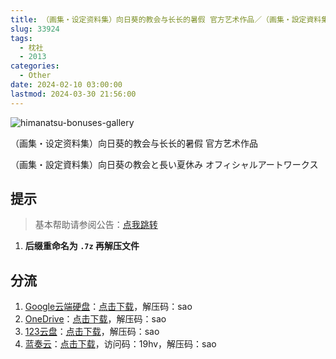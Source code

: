 ```yaml
---
title: （画集・设定资料集）向日葵的教会与长长的暑假 官方艺术作品／（画集・設定資料集）向日葵の教会と長い夏休み オフィシャルアートワークス／向日葵的教会与长夏假期／向日葵教会和漫长的暑假
slug: 33924
tags:
  - 枕社
  - 2013
categories:
  - Other
date: 2024-02-10 03:00:00
lastmod: 2024-03-30 21:56:00
---
```


![himanatsu-bonuses-gallery](https://static.30hb.cn/vndb/img/himanatsu-bonuses-gallery.webp)

（画集・设定资料集）向日葵的教会与长长的暑假 官方艺术作品

<!--more-->

（画集・設定資料集）向日葵の教会と長い夏休み オフィシャルアートワークス

## 提示

> 基本帮助请参阅公告：[点我跳转](/)

1. **后缀重命名为 `.7z` 再解压文件**

## 分流

1. [Google云端硬盘](https://drive.google.com/)：[点击下载](https://drive.google.com/file/d/1wdkVeHcxoCHOi25CT4NgU7ryP7OeAZPS/view?usp=drive_link)，解压码：sao
2. [OneDrive](https://onedrive.live.com/)：[点击下载](https://1drv.ms/u/s!ArWOYkTFshJYhSsgh9W69ciNpfAs?e=3hBwaA)，解压码：sao
3. [123云盘](https://www.123pan.com/)：[点击下载](https://www.123pan.com/s/VMelVv-5MpzH.html)，解压码：sao
4. [蓝奏云](https://up.woozooo.com/)：[点击下载](https://adingapkgg.lanzn.com/ibTU21t88yfg)，访问码：19hv，解压码：sao
